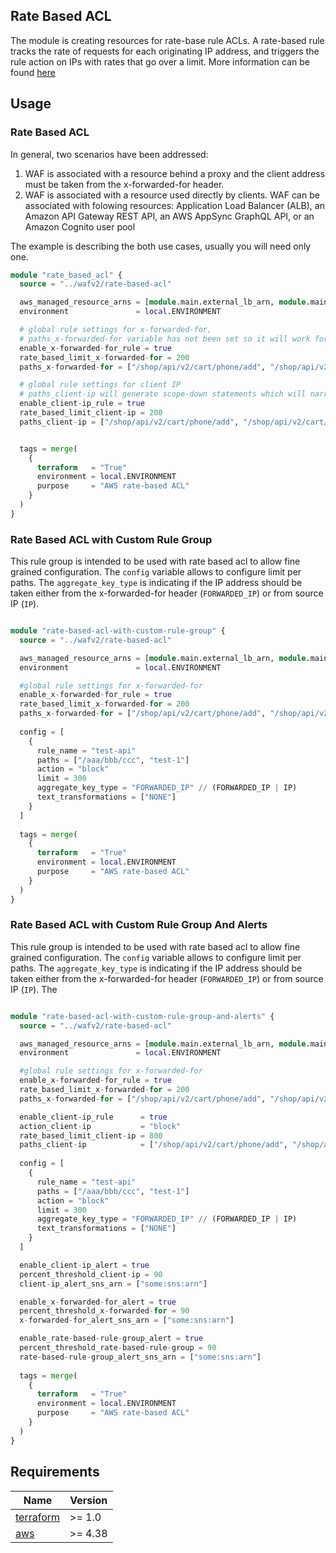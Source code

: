 ## Rate Based ACL

The module is creating resources for rate-base rule ACLs.
A rate-based rule tracks the rate of requests for each originating IP address, and triggers the rule action on IPs with rates that go over a limit.
More information can be found [here](https://docs.aws.amazon.com/waf/latest/developerguide/waf-rule-statement-type-rate-based.html)


## Usage

### Rate Based ACL

In general, two scenarios have been addressed:
1. WAF is associated with a resource behind a proxy and the client address must be taken from the x-forwarded-for header.
2. WAF is associated with a resource used directly by clients.
WAF can be associated with folowing resources:
Application Load Balancer (ALB), an Amazon API Gateway REST API, an AWS AppSync GraphQL API, or an Amazon Cognito user pool 

The example is describing the both use cases, usually you will need only one.

```terraform
module "rate_based_acl" {
  source = "../wafv2/rate-based-acl"

  aws_managed_resource_arns = [module.main.external_lb_arn, module.main.products2_lb_arn]
  environment               = local.ENVIRONMENT

  # global rule settings for x-forwarded-for,
  # paths_x-forwarded-for variable has not been set so it will work for all paths
  enable_x-forwarded-for_rule = true
  rate_based_limit_x-forwarded-for = 200
  paths_x-forwarded-for = ["/shop/api/v2/cart/phone/add", "/shop/api/v2/cart/phone/addaaaa"]

  # global rule settings for client IP
  # paths_client-ip will generate scope-down statements which will narrow down to the defined paths
  enable_client-ip_rule = true
  rate_based_limit_client-ip = 200
  paths_client-ip = ["/shop/api/v2/cart/phone/add", "/shop/api/v2/cart/phone/addaaaa"]


  tags = merge(
    {
      terraform   = "True"
      environment = local.ENVIRONMENT
      purpose     = "AWS rate-based ACL"
    }
  )
}
```

### Rate Based ACL with Custom Rule Group
This rule group is intended to be used with rate based acl to allow fine grained configuration.
The `config` variable allows to configure limit per paths.
The `aggregate_key_type` is indicating if the IP address should be taken either from the x-forwarded-for header (`FORWARDED_IP`) or from source IP (`IP`).

```terraform

module "rate-based-acl-with-custom-rule-group" {
  source = "../wafv2/rate-based-acl"

  aws_managed_resource_arns = [module.main.external_lb_arn, module.main.products2_lb_arn]
  environment               = local.ENVIRONMENT

  #global rule settings for x-forwarded-for
  enable_x-forwarded-for_rule = true
  rate_based_limit_x-forwarded-for = 200
  paths_x-forwarded-for = ["/shop/api/v2/cart/phone/add", "/shop/api/v2/cart/phone/abcd"]
  
  config = [
    {
      rule_name = "test-api"
      paths = ["/aaa/bbb/ccc", "test-1"]
      action = "block"
      limit = 300
      aggregate_key_type = "FORWARDED_IP" // (FORWARDED_IP | IP)
      text_transformations = ["NONE"]
    }
  ]
  
  tags = merge(
    {
      terraform   = "True"
      environment = local.ENVIRONMENT
      purpose     = "AWS rate-based ACL"
    }
  )
}

```

### Rate Based ACL with Custom Rule Group And Alerts
This rule group is intended to be used with rate based acl to allow fine grained configuration.
The `config` variable allows to configure limit per paths.
The `aggregate_key_type` is indicating if the IP address should be taken either from the x-forwarded-for header (`FORWARDED_IP`) or from source IP (`IP`).
The 

```terraform

module "rate-based-acl-with-custom-rule-group-and-alerts" {
  source = "../wafv2/rate-based-acl"

  aws_managed_resource_arns = [module.main.external_lb_arn, module.main.products2_lb_arn]
  environment               = local.ENVIRONMENT

  #global rule settings for x-forwarded-for
  enable_x-forwarded-for_rule = true
  rate_based_limit_x-forwarded-for = 200
  paths_x-forwarded-for = ["/shop/api/v2/cart/phone/add", "/shop/api/v2/cart/phone/abcd"]

  enable_client-ip_rule      = true
  action_client-ip           = "block"
  rate_based_limit_client-ip = 800
  paths_client-ip            = ["/shop/api/v2/cart/phone/add", "/shop/api/v2/cart/offering-code/add", "/shop/api/v2/cart"]
  
  config = [
    {
      rule_name = "test-api"
      paths = ["/aaa/bbb/ccc", "test-1"]
      action = "block"
      limit = 300
      aggregate_key_type = "FORWARDED_IP" // (FORWARDED_IP | IP)
      text_transformations = ["NONE"]
    }
  ]

  enable_client-ip_alert = true
  percent_threshold_client-ip = 90
  client-ip_alert_sns_arn = ["some:sns:arn"]

  enable_x-forwarded-for_alert = true
  percent_threshold_x-forwarded-for = 90
  x-forwarded-for_alert_sns_arn = ["some:sns:arn"]

  enable_rate-based-rule-group_alert = true
  percent_threshold_rate-based-rule-group = 90
  rate-based-rule-group_alert_sns_arn = ["some:sns:arn"]
  
  tags = merge(
    {
      terraform   = "True"
      environment = local.ENVIRONMENT
      purpose     = "AWS rate-based ACL"
    }
  )
}

```

## Requirements

| Name                                                                      | Version  |
|---------------------------------------------------------------------------|----------|
| <a name="requirement_terraform"></a> [terraform](#requirement\_terraform) | \>= 1.0  |
| <a name="provider_aws"></a> [aws](#provider\_aws)                         | \>= 4.38 |
